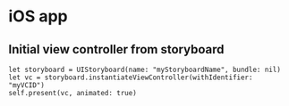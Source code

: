 # iOS app

## Initial view controller from storyboard

```
let storyboard = UIStoryboard(name: "myStoryboardName", bundle: nil)
let vc = storyboard.instantiateViewController(withIdentifier: "myVCID")
self.present(vc, animated: true)
```